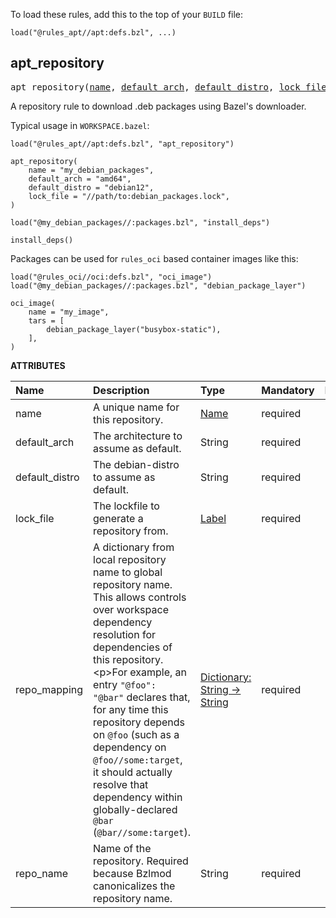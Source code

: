<!-- Generated with Stardoc: http://skydoc.bazel.build -->


To load these rules, add this to the top of your `BUILD` file:

```starlark
load("@rules_apt//apt:defs.bzl", ...)
```


<a id="apt_repository"></a>

## apt_repository

<pre>
apt_repository(<a href="#apt_repository-name">name</a>, <a href="#apt_repository-default_arch">default_arch</a>, <a href="#apt_repository-default_distro">default_distro</a>, <a href="#apt_repository-lock_file">lock_file</a>, <a href="#apt_repository-repo_mapping">repo_mapping</a>, <a href="#apt_repository-repo_name">repo_name</a>)
</pre>

A repository rule to download .deb packages using Bazel's downloader.

Typical usage in `WORKSPACE.bazel`:

```starlark
load("@rules_apt//apt:defs.bzl", "apt_repository")

apt_repository(
    name = "my_debian_packages",
    default_arch = "amd64",
    default_distro = "debian12",
    lock_file = "//path/to:debian_packages.lock",
)

load("@my_debian_packages//:packages.bzl", "install_deps")

install_deps()
```


Packages can be used for `rules_oci` based container images like this:

```starlark
load("@rules_oci//oci:defs.bzl", "oci_image")
load("@my_debian_packages//:packages.bzl", "debian_package_layer")

oci_image(
    name = "my_image",
    tars = [
        debian_package_layer("busybox-static"),
    ],
)
```


**ATTRIBUTES**


| Name  | Description | Type | Mandatory | Default |
| :------------- | :------------- | :------------- | :------------- | :------------- |
| <a id="apt_repository-name"></a>name |  A unique name for this repository.   | <a href="https://bazel.build/concepts/labels#target-names">Name</a> | required |  |
| <a id="apt_repository-default_arch"></a>default_arch |  The architecture to assume as default.   | String | required |  |
| <a id="apt_repository-default_distro"></a>default_distro |  The debian-distro to assume as default.   | String | required |  |
| <a id="apt_repository-lock_file"></a>lock_file |  The lockfile to generate a repository from.   | <a href="https://bazel.build/concepts/labels">Label</a> | required |  |
| <a id="apt_repository-repo_mapping"></a>repo_mapping |  A dictionary from local repository name to global repository name. This allows controls over workspace dependency resolution for dependencies of this repository.&lt;p&gt;For example, an entry <code>"@foo": "@bar"</code> declares that, for any time this repository depends on <code>@foo</code> (such as a dependency on <code>@foo//some:target</code>, it should actually resolve that dependency within globally-declared <code>@bar</code> (<code>@bar//some:target</code>).   | <a href="https://bazel.build/rules/lib/dict">Dictionary: String -> String</a> | required |  |
| <a id="apt_repository-repo_name"></a>repo_name |  Name of the repository. Required because Bzlmod canonicalizes the repository name.   | String | required |  |


